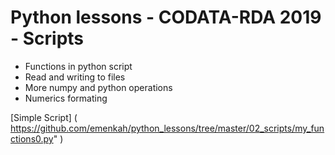 # Python lessons - CODATA-RDA 2019 - Scripts 

* Functions in python script
* Read and writing to files
* More numpy and python operations
* Numerics formating


[Simple Script] ( https://github.com/emenkah/python_lessons/tree/master/02_scripts/my_functions0.py" ) 

